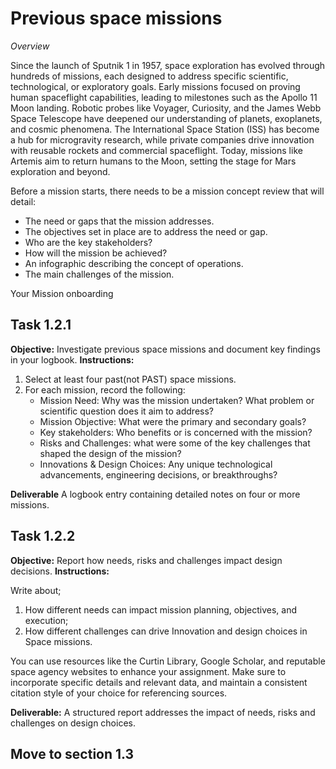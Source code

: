 # **Previous space missions**

*Overview*

Since the launch of Sputnik 1 in 1957, space exploration has evolved through hundreds of missions, each designed to address specific scientific, technological, or exploratory goals. Early missions focused on proving human spaceflight capabilities, leading to milestones such as the Apollo 11 Moon landing. Robotic probes like Voyager, Curiosity, and the James Webb Space Telescope have deepened our understanding of planets, exoplanets, and cosmic phenomena. The International Space Station (ISS) has become a hub for microgravity research, while private companies drive innovation with reusable rockets and commercial spaceflight. Today, missions like Artemis aim to return humans to the Moon, setting the stage for Mars exploration and beyond.

Before a mission starts, there needs to be a mission concept review that will detail:
- The need or gaps that the mission addresses.
- The objectives set in place are to address the need or gap.
- Who are the key stakeholders?
- How will the mission be achieved?
- An infographic describing the concept of operations.
- The main challenges of the mission.

Your Mission onboarding 


## **Task 1.2.1** 
**Objective:** Investigate previous space missions and document key findings in your logbook.
**Instructions:**

1. Select at least four past(not PAST) space missions.
2. For each mission, record the following:
   - Mission Need: Why was the  mission undertaken? What problem or scientific question does it aim to address?
   - Mission Objective: What were the primary and secondary goals?
   - Key stakeholders: Who benefits or is concerned with the mission?
   - Risks and Challenges: what were some of the key challenges that shaped the design of the mission?
   - Innovations & Design Choices: Any unique technological advancements, engineering decisions, or breakthroughs?

**Deliverable**
A logbook entry containing detailed notes on four or more missions.

## **Task 1.2.2**
**Objective:** Report how needs, risks and challenges impact design decisions.
**Instructions:**

Write about;
1. How different needs can impact mission planning, objectives, and execution;
2. How different challenges can drive Innovation and design choices in Space missions.

You can use resources like the Curtin Library, Google Scholar, and reputable space agency websites to enhance your assignment. 
Make sure to incorporate specific details and relevant data, and maintain a consistent citation style of your choice for referencing sources.

**Deliverable:**
A structured report addresses the impact of needs, risks and challenges on design choices.

## **Move to section 1.3**

